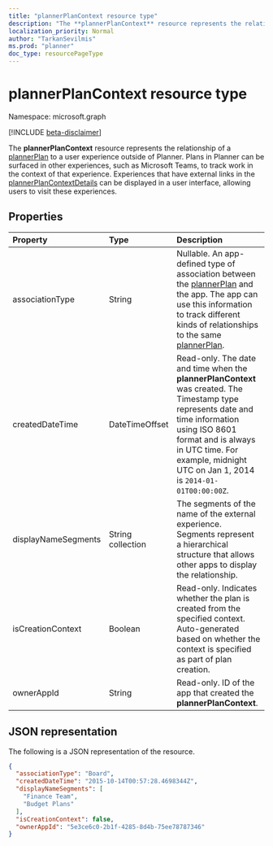 ```yaml
---
title: "plannerPlanContext resource type"
description: "The **plannerPlanContext** resource represents the relationship of a plannerPlan to a user experience outside of Planner. Plans in Planner can be surfaced in other experiences, such as Microsoft Teams, to track work in the context of that experience."
localization_priority: Normal
author: "TarkanSevilmis"
ms.prod: "planner"
doc_type: resourcePageType
---
```


# plannerPlanContext resource type

Namespace: microsoft.graph

[!INCLUDE [beta-disclaimer](../../includes/beta-disclaimer.md)]

The **plannerPlanContext** resource represents the relationship of a [plannerPlan](plannerplan.md) to a user experience outside of Planner. Plans in Planner can be surfaced in other experiences, such as Microsoft Teams, to track work in the context of that experience. Experiences that have external links in the [plannerPlanContextDetails](plannerplancontextdetails.md) can be displayed in a user interface, allowing users to visit these experiences.


## Properties
| Property	   | Type	|Description|
|:---------------|:--------|:----------|
|associationType|String|Nullable. An app-defined type of association between the [plannerPlan](plannerplan.md) and the app. The app can use this information to track different kinds of relationships to the same [plannerPlan](plannerplan.md).|
|createdDateTime|DateTimeOffset|Read-only. The date and time when the **plannerPlanContext** was created. The Timestamp type represents date and time information using ISO 8601 format and is always in UTC time. For example, midnight UTC on Jan 1, 2014 is `2014-01-01T00:00:00Z`.|
|displayNameSegments|String collection|The segments of the name of the external experience. Segments represent a hierarchical structure that allows other apps to display the relationship.|
|isCreationContext|Boolean|Read-only. Indicates whether the plan is created from the specified context. Auto-generated based on whether the context is specified as part of plan creation.|
|ownerAppId|String|Read-only. ID of the app that created the **plannerPlanContext**.|

## JSON representation

The following is a JSON representation of the resource.

<!-- {
  "blockType": "resource",
  "optionalProperties": [

  ],
  "@odata.type": "microsoft.graph.plannerPlanContext"
}-->

```json
{
  "associationType": "Board",
  "createdDateTime": "2015-10-14T00:57:28.4698344Z",
  "displayNameSegments": [
    "Finance Team",
    "Budget Plans"
  ],
  "isCreationContext": false,
  "ownerAppId": "5e3ce6c0-2b1f-4285-8d4b-75ee78787346"
}

```

<!-- uuid: 8fcb5dbc-d5aa-4681-8e31-b001d5168d79
2015-10-25 14:57:30 UTC -->
<!--
{
  "type": "#page.annotation",
  "description": "plannerPlanContext resource",
  "keywords": "",
  "section": "documentation",
  "tocPath": "",
  "suppressions": []
}
-->


